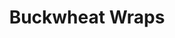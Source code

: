 ---
title: Buckwheat Wraps
metadata:
  course: Side
  title: Buckwheat Wraps
  source: https://www.freee-foods.co.uk/recipes/buckwheat-flat-bread-tortilla-wraps
  servings: '2'
ingredients:
- name: tepid water
  amount: 180 ml
- name: coconut oil
  amount: 4 tsp
- name: buckwheat flour
  amount: 100 g
cookware:
- name: mixing bowl
- name: whisk
- name: frying pan
steps:
- description: Grab a mixing bowl and add in the buckwheat flour, gradually whisk
    in the tepid water to form the mixture for the wrap.
- description: Leave the mixture to stand for 15-20 minutes (although you can cook
    straight away if you're in a rush).
- description: Add a teaspoon of coconut oil to a frying pan on a medium heat. Add
    half the mixture to the pan to cook for 2-3 minutes, until it's firm enough to
    flip.
- description: Flip it over and cook the other side for 1-2 minutes.
- description: Transfer to a plate, and cover with foil if you want to keep it warm.

---